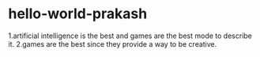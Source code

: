 # hello-world-prakash
1.artificial intelligence is the best and games are the best mode to describe it.
2.games are the best since they provide a way to be creative.
